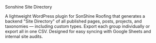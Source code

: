 Sonshine Site Directory

A lightweight WordPress plugin for SonShine Roofing that generates a backend "Site Directory" of all published pages, posts, projects, and taxonomies — including custom types. Export each group individually or export all in one CSV. Designed for easy syncing with Google Sheets and internal site audits.
